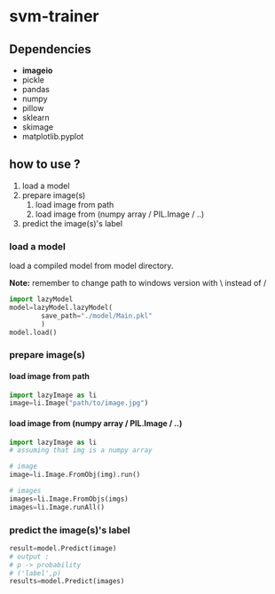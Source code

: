 # svm-trainer
## Dependencies

* **imageio**
* pickle
* pandas
* numpy
* pillow 
* sklearn
* skimage
* matplotlib.pyplot

## how to use ?
1. load a model
2. prepare image(s)
	1. load image from path
	2. load image from (numpy array / PIL.Image / ..) 
3. predict the image(s)'s label

### load a model 
load a compiled model from model directory.

**Note:** remember to change path to windows version with \ instead of /

```python
import lazyModel
model=lazyModel.lazyModel(
        save_path="./model/Main.pkl"
        )
model.load()
```
### prepare image(s)

#### load image from path


```python
import lazyImage as li
image=li.Image("path/to/image.jpg")
```

#### load image from (numpy array / PIL.Image / ..) 

```python
import lazyImage as li
# assuming that img is a numpy array 

# image 
image=li.Image.FromObj(img).run()

# images
images=li.Image.FromObjs(imgs)
images=li.Image.runAll()
```

### predict the image(s)'s label


```python
result=model.Predict(image)
# output :
# p -> probability 
# ('label',p)
results=model.Predict(images)

```

